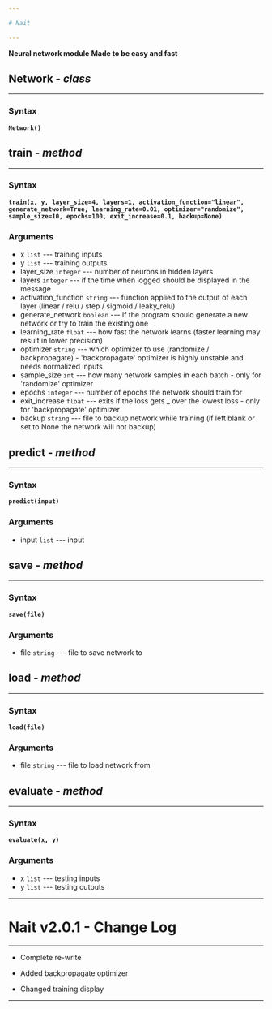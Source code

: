 ```yaml
---

# Nait

---
```


**Neural network module**
**Made to be easy and fast**

## Network - *class*

---

### Syntax

**`Network()`**

## train - *method*

---

### Syntax

**`train(x, y, layer_size=4, layers=1, activation_function="linear", generate_network=True, learning_rate=0.01, optimizer="randomize", sample_size=10, epochs=100, exit_increase=0.1, backup=None)`**

### Arguments

- x `list` --- training inputs
- y `list` --- training outputs
- layer_size `integer` --- number of neurons in hidden layers
- layers `integer` --- if the time when logged should be displayed in the message
- activation_function `string` --- function applied to the output of each layer (linear / relu / step / sigmoid / leaky_relu)
- generate_network `boolean` --- if the program should generate a new network or try to train the existing one
- learning_rate `float` --- how fast the network learns (faster learning may result in lower precision)
- optimizer `string` --- which optimizer to use (randomize / backpropagate) - 'backpropagate' optimizer is highly unstable and needs normalized inputs
- sample_size `int` --- how many network samples in each batch - only for 'randomize' optimizer
- epochs `integer` --- number of epochs the network should train for
- exit_increase `float` --- exits if the loss gets _ over the lowest loss - only for 'backpropagate' optimizer
- backup `string` --- file to backup network while training (if left blank or set to None the network will not backup)

## predict - *method*

---

### Syntax

**`predict(input)`**

### Arguments

- input `list` --- input

## save - *method*

---

### Syntax

**`save(file)`**

### Arguments

- file `string` --- file to save network to

## load - *method*

---

### Syntax

**`load(file)`**

### Arguments

- file `string` --- file to load network from

## evaluate - *method*

---

### Syntax

**`evaluate(x, y)`**

### Arguments

- x `list` --- testing inputs
- y `list` --- testing outputs

---

# Nait v2.0.1 - Change Log

---

- Complete re-write

- Added backpropagate optimizer

- Changed training display

---